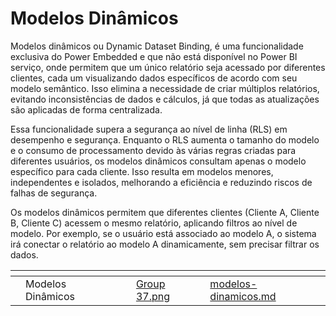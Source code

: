# Modelos Dinâmicos

Modelos dinâmicos ou Dynamic Dataset Binding, é uma funcionalidade exclusiva do Power Embedded e que não está disponível no Power BI serviço, onde permitem que um único relatório seja acessado por diferentes clientes, cada um visualizando dados específicos de acordo com seu modelo semântico. Isso elimina a necessidade de criar múltiplos relatórios, evitando inconsistências de dados e cálculos, já que todas as atualizações são aplicadas de forma centralizada.

Essa funcionalidade supera a segurança ao nível de linha (RLS) em desempenho e segurança. Enquanto o RLS aumenta o tamanho do modelo e o consumo de processamento devido às várias regras criadas para diferentes usuários, os modelos dinâmicos consultam apenas o modelo específico para cada cliente. Isso resulta em modelos menores, independentes e isolados, melhorando a eficiência e reduzindo riscos de falhas de segurança.

Os modelos dinâmicos permitem que diferentes clientes (Cliente A, Cliente B, Cliente C) acessem o mesmo relatório, aplicando filtros ao nível de modelo. Por exemplo, se o usuário está associado ao modelo A, o sistema irá conectar o relatório ao modelo A dinamicamente, sem precisar filtrar os dados.







<table data-view="cards"><thead><tr><th></th><th></th><th></th><th data-hidden data-card-cover data-type="files"></th><th data-hidden data-card-target data-type="content-ref"></th></tr></thead><tbody><tr><td></td><td>Modelos Dinâmicos </td><td></td><td><a href="../.gitbook/assets/Group 37.png">Group 37.png</a></td><td><a href="../portal-de-administracao/power-bi/relatorios/modelos-dinamicos.md">modelos-dinamicos.md</a></td></tr></tbody></table>

